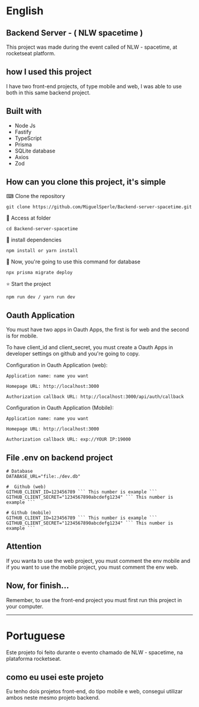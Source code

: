 # English 
<h2>Backend Server - ( NLW spacetime )</h2>

This project was made during the event called of NLW - spacetime, at rocketseat platform.

<h2>how I used this project</h2>

I have two front-end projects, of type mobile and web, I was able to use both in this same backend project.

<h2>Built with</h2>

<ul>
  <li>Node Js</li>
  <li>Fastify</li>
  <li>TypeScript</li>
  <li>Prisma</li>
  <li>SQLite database</li>
  <li>Axios</li>
  <li>Zod</li>
</ul>

<h2>How can you clone this project, it's simple</h2>


<p> ⌨ Clone the repository</p>

```
git clone https://github.com/MiguelSperle/Backend-server-spacetime.git
```

<p> 📂 Access at folder</p>

```
cd Backend-server-spacetime
```


<p> 📡 install dependencies</p>

```
npm install or yarn install
```

<p>📡 Now, you're going to use this command for database</p>

```
npx prisma migrate deploy
```



<p> ⭐ Start the project</p>

```
npm run dev / yarn run dev
```

<h2>Oauth Application</h2>
<p>You must have two apps in Oauth Apps, the first is for web and the second is for mobile. </p>
<p>To have client_id and client_secret, you must create a Oauth Apps in developer settings on github and you're going to copy.</p>

Configuration in Oauth Application (web):

```
Application name: name you want
```

```
Homepage URL: http://localhost:3000
```

```
Authorization callback URL: http://localhost:3000/api/auth/callback
```

Configuration in Oauth Application (Mobile):

```
Application name: name you want
```

```
Homepage URL: http://localhost:3000
```

```
Authorization callback URL: exp://YOUR IP:19000
```

<h2>File .env on backend project</h2>

```
# Database
DATABASE_URL="file:./dev.db"
```

```
#  Github (web)
GITHUB_CLIENT_ID=123456789 ``` This number is example ```
GITHUB_CLIENT_SECRET="1234567890abcdefg1234" ``` This number is example ```
```

```
# Github (mobile)
GITHUB_CLIENT_ID=123456789 ``` This number is example ```
GITHUB_CLIENT_SECRET="1234567890abcdefg1234" ``` This number is example ```
```

<h2>Attention</h2>
<p>
If you wanta to use the web project, you must comment the env mobile 
and if you want to use the mobile project, you must comment the env web.
</p>

<h2>Now, for finish...</h2>
<p>Remember, to use the front-end project you must first run this project in your computer.</p>

-----------------------------------------------------------------------------------------------------------------------

# Portuguese 

Este projeto foi feito durante o evento chamado de NLW - spacetime, na plataforma rocketseat.

<h2>como eu usei este projeto</h2>

Eu tenho dois projetos front-end, do tipo mobile e web, consegui utilizar ambos neste mesmo projeto backend.








